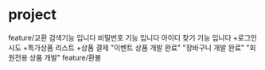 # project
feature/교환
검색기능 입니다
비밀번호 기능 입니다
아이디 찾기 기능 입니다
+로그인 시도
+특가상품 리스트
+상품 결제
"이벤트 상품 개발 완료"
"장바구니 개발 완료"
"회원전용 상품 개발"
feature/환불
